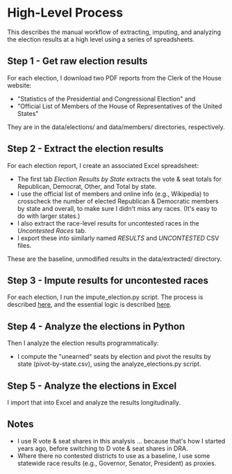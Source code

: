# High-Level Process

This describes the manual workflow of extracting, imputing, and analyzing the election results at a high level using a series of spreadsheets.

## Step 1 - Get raw election results

For each election, I download two PDF reports from the Clerk of the House website:

* "Statistics of the Presidential and Congressional Election" and
* "Official List of Members of the House of Representatives of the United States"

They are in the data/elections/ and data/members/ directories, respectively.

## Step 2 - Extract the election results

For each election report, I create an associated Excel spreadsheet:

* The first tab *Election Results by State* extracts the vote & seat totals for Republican, Democrat, Other, and Total by state.
* I use the official list of members and online info (e.g., Wikipedia) to crosscheck the number of  elected Republican & Democratic members by state and overall, to make sure I didn't miss any races. (It's easy to do with larger states.)
* I also extract the race-level results for uncontested races in the *Uncontested Races* tab.
* I export these into similarly named *RESULTS* and *UNCONTESTED* CSV files.

These are the baseline, unmodified results in the data/extracted/ directory.

## Step 3 - Impute results for uncontested races

For each election, I run the impute_election.py script. 
The process is described [here](impute-code.md), and
the essential logic is described [here](impute-code.md).

## Step 4 - Analyze the elections in Python

Then I analyze the election results programmatically:

* I compute the "unearned" seats by election and pivot the results by state (pivot-by-state.csv), using the analyze_elections.py script.

## Step 5 - Analyze the elections in Excel

I import that into Excel and analyze the results longitudinally.

## Notes

* I use R vote & seat shares in this analysis ... because that's how I started years ago, before switching to D vote & seat shares in DRA. 
* Where there no contested districts to use as a baseline, I use some statewide race results (e.g., Governor, Senator, President) as proxies.

